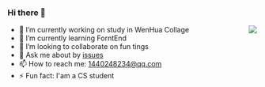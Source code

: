 ### Hi there 👋

<img align="right" src="https://github-readme-stats.vercel.app/api?username=hys1440248234&show_icons=true&icon_color=0366d6&text_color=24292e&bg_color=ffffff&hide_title=true" />

- 🔭 I’m currently working on study in WenHua Collage
- 🌱 I’m currently learning ForntEnd
- 👯 I’m looking to collaborate on fun tings
- 💬 Ask me about by [issues](https://github.com/hys1440248234/hys1440248234/issues)
- 📫 How to reach me: 1440248234@qq.com
- ⚡ Fun fact: I'am a CS student
